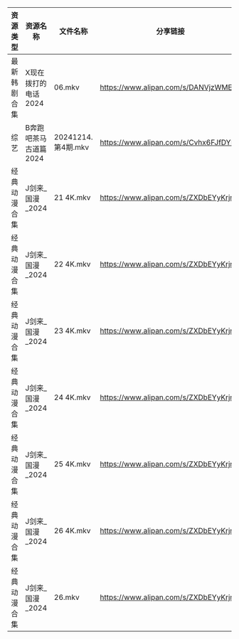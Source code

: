 | 资源类型   | 资源名称          | 文件名称             | 分享链接                                 | 更新时间                |
| ------ | ------------- | ---------------- | ------------------------------------ | ------------------- |
| 最新韩剧合集 | X现在拨打的电话2024  | 06.mkv           | https://www.alipan.com/s/DANVjzWMEL4 | 2024-12-15 00:06:35 |
| 综艺     | B奔跑吧茶马古道篇2024 | 20241214.第4期.mkv | https://www.alipan.com/s/Cvhx6FJfDYP | 2024-12-15 00:06:57 |
| 经典动漫合集 | J剑来_国漫_2024   | 21 4K.mkv        | https://www.alipan.com/s/ZXDbEYyKrjr | 2024-12-15 13:05:41 |
| 经典动漫合集 | J剑来_国漫_2024   | 22 4K.mkv        | https://www.alipan.com/s/ZXDbEYyKrjr | 2024-12-15 13:05:40 |
| 经典动漫合集 | J剑来_国漫_2024   | 23 4K.mkv        | https://www.alipan.com/s/ZXDbEYyKrjr | 2024-12-15 13:05:40 |
| 经典动漫合集 | J剑来_国漫_2024   | 24 4K.mkv        | https://www.alipan.com/s/ZXDbEYyKrjr | 2024-12-15 13:05:40 |
| 经典动漫合集 | J剑来_国漫_2024   | 25 4K.mkv        | https://www.alipan.com/s/ZXDbEYyKrjr | 2024-12-15 13:05:40 |
| 经典动漫合集 | J剑来_国漫_2024   | 26 4K.mkv        | https://www.alipan.com/s/ZXDbEYyKrjr | 2024-12-15 13:05:39 |
| 经典动漫合集 | J剑来_国漫_2024   | 26.mkv           | https://www.alipan.com/s/ZXDbEYyKrjr | 2024-12-15 08:05:45 |
